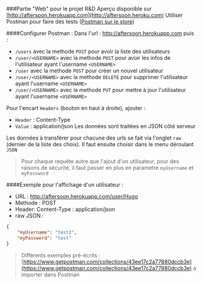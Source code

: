 ###Partie "Web" pour le projet R&D
Aperçu disponible sur [http://aftersoon.herokuapp.com](http://aftersoon.heroku.com)
Utiliser Postman pour faire des tests ([Postman sur le store](https://chrome.google.com/webstore/detail/postman-rest-client/fdmmgilgnpjigdojojpjoooidkmcomcm))

####Configurer Postman :
Dans l'url : http://aftersoon.herokuapp.com puis :
- `/users` avec la methode `POST` pour avoir la liste des utilisateurs
- `/user/<USERNAME>` avec la methode `POST` pour avoir les infos de l'utilisateur ayant l'username `<USERNAME>`
- `/user` avec la methode `POST` pour créer un nouvel utilisateur
- `/user/<USERNAME>` avec la methode `DELETE` pour supprimer l'utilisateur ayant l'username `<USERNAME>`
- `/user/<USERNAME>` avec la methode `PUT` pour mettre à jour l'utilisateur ayant l'username `<USERNAME>`

Pour l'encart `Headers` (bouton en haut à droite), ajouter :
- `Header` : Content-Type
- `Value` : application/json
Les données sont traitées en JSON côté serveur

Les données à transférer pour chacune des urls se fait via l'onglet `raw` (dernier de la liste des choix). Il faut ensuite choisir dans le menu déroulant `JSON`

> Pour chaque requête autre que l'ajout d'un utilisateur, pour des raisons de sécurité, il faut passer en plus en parametre `myUsername` et `myPassword`

####Exemple pour l'affichage d'un utilisateur :
- URL : http://aftersoon.herokuapp.com/user/Hugo
- Methode : POST
- Header: Content-Type : application/json
- raw JSON :
```json
{
    "myUsername": "test2",
    "myPassword": "test"
}
```

> Différents exemples pré-écrits : [https://www.getpostman.com/collections/43ee17c2a77880dccb3e](https://www.getpostman.com/collections/43ee17c2a77880dccb3e) à importer dans Postman